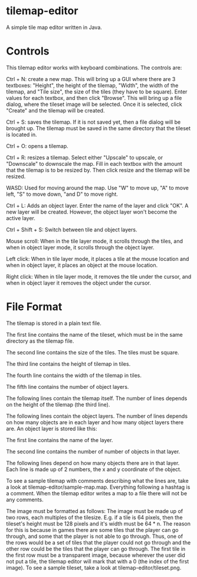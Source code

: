 # tilemap-editor
A simple tile map editor written in Java.

# Controls

This tilemap editor works with keyboard combinations. The controls are:

Ctrl + N: create a new map. This will bring up a GUI where there are 3 textboxes: "Height", the height of the tilemap, "Width", the width of the tilemap, and "Tile size", the size of the tiles (they have to be square). Enter values for each textbox, and then click "Browse". This will bring up a file dialog, where the tileset image will be selected. Once it is selected, click "Create" and the tilemap will be created.

Ctrl + S: saves the tilemap. If it is not saved yet, then a file dialog will be brought up. The tilemap must be saved in the same directory that the tileset is located in.

Ctrl + O: opens a tilemap.

Ctrl + R: resizes a tilemap. Select either "Upscale" to upscale, or "Downscale" to downscale the map. Fill in each textbox with the amount that the tilemap is to be resized by. Then click resize and the tilemap will be resized.

WASD: Used for moving around the map. Use "W" to move up, "A" to move left, "S" to move down, "and D" to move right.

Ctrl + L: Adds an object layer. Enter the name of the layer and click "OK". A new layer will be created. However, the object layer won't become the active layer.

Ctrl + Shift + S: Switch between tile and object layers.

Mouse scroll: When in the tile layer mode, it scrolls through the tiles, and when in object layer mode, it scrolls through the object layer.

Left click: When in tile layer mode, it places a tile at the mouse location and when in object layer, it places an object at the mouse location.

Right click: When in tile layer mode, it removes the tile under the cursor, and when in object layer it removes the object under the cursor.

# File Format
The tilemap is stored in a plain text file.

The first line contains the name of the tileset, which must be in the same directory as the tilemap file.

The second line contains the size of the tiles. The tiles must be square.

The third line contains the height of tilemap in tiles.

The fourth line contains the width of the tilemap in tiles.

The fifth line contains the number of object layers.

The following lines contain the tilemap itself. The number of lines depends on the height of the tilemap (the third line).

The following lines contain the object layers. The number of lines depends on how many objects are in each layer and how many object layers there are. An object layer is stored like this:

The first line contains the name of the layer.

The second line contains the number of number of objects in that layer.

The following lines depend on how many objects there are in that layer. Each line is made up of 2 numbers, the x and y coordinate of the object.

To see a sample tilemap with comments describing what the lines are, take a look at tilemap-editor/sample-map.map. Everything following a hashtag is a comment. When the tilemap editor writes a map to a file there will not be any comments.

The image must be formatted as follows:
The image must be made up of two rows, each multiples of the tilesize. E.g. if a tile is 64 pixels, then the tileset's height must be 128 pixels and it's width must be 64 * n. The reason for this is because in games there are some tiles that the player can go through, and some that the player is not able to go through. Thus, one of the rows would be a set of tiles that the player could not go through and the other row could be the tiles that the player can go through.
The first tile in the first row must be a transparent image, because wherever the user did not put a tile, the tilemap editor will mark that with a 0 (the index of the first image).
To see a sample tileset, take a look at tilemap-editor/tileset.png.
